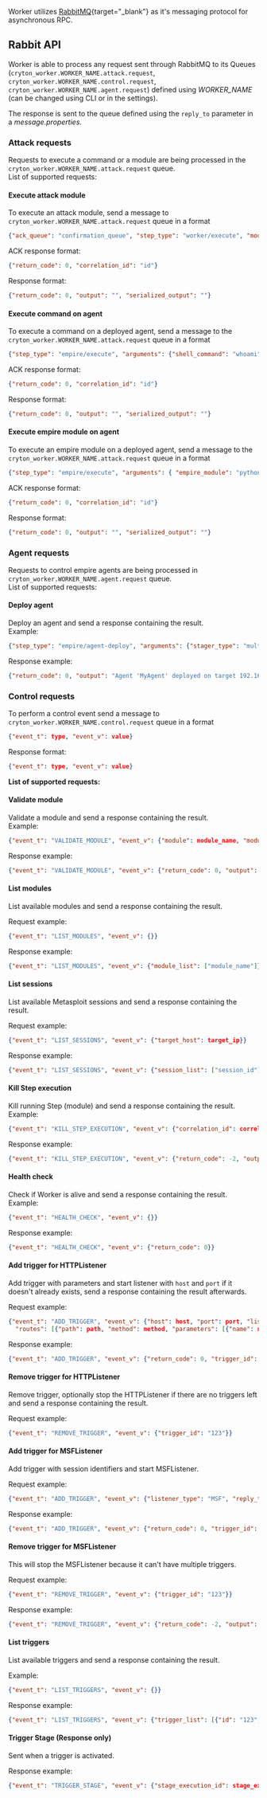 Worker utilizes [RabbitMQ](https://www.rabbitmq.com/){target="_blank"} as it's messaging protocol for asynchronous RPC.

## Rabbit API
Worker is able to process any request sent through RabbitMQ to its Queues (`cryton_worker.WORKER_NAME.attack.request`, 
`cryton_worker.WORKER_NAME.control.request`, `cryton_worker.WORKER_NAME.agent.request`)
defined using *WORKER_NAME* (can be changed using CLI or in the settings).

The response is sent to the queue defined using the `reply_to` parameter in a *message.properties*.

### Attack requests
Requests to execute a command or a module are being processed in the `cryton_worker.WORKER_NAME.attack.request` queue.  
List of supported requests:

#### Execute attack module
To execute an attack module, send a message to `cryton_worker.WORKER_NAME.attack.request` queue in a format 
```json lines
{"ack_queue": "confirmation_queue", "step_type": "worker/execute", "module": module_name, "module_arguments": module_arguments}
```

ACK response format:
```json
{"return_code": 0, "correlation_id": "id"}
```

Response format:
```json
{"return_code": 0, "output": "", "serialized_output": ""}
```

#### Execute command on agent
To execute a command on a deployed agent, send a message to the `cryton_worker.WORKER_NAME.attack.request` queue in a format 
```json
{"step_type": "empire/execute", "arguments": {"shell_command": "whoami", "use_agent": "MyAgent"}}
```

ACK response format:
```json
{"return_code": 0, "correlation_id": "id"}
```

Response format:
```json
{"return_code": 0, "output": "", "serialized_output": ""}
```

#### Execute empire module on agent
To execute an empire module on a deployed agent, send a message to the `cryton_worker.WORKER_NAME.attack.request` queue in a format 
```json
{"step_type": "empire/execute", "arguments": { "empire_module": "python/collection/linux/pillage_user", "use_agent": "MyAgent"}}
```

ACK response format:
```json
{"return_code": 0, "correlation_id": "id"}
```

Response format: 
```json
{"return_code": 0, "output": "", "serialized_output": ""}
```

### Agent requests
Requests to control empire agents are being processed in `cryton_worker.WORKER_NAME.agent.request` queue.  
List of supported requests:

#### Deploy agent
Deploy an agent and send a response containing the result.  
Example: 
```json
{"step_type": "empire/agent-deploy", "arguments": {"stager_type": "multi/bash", "agent_name": "MyAgent", "listener_name": "TestListener", "listener_port": 80, "session_id": "MSF_SESSION_ID"}}
```

Response example: 
```json
{"return_code": 0, "output": "Agent 'MyAgent' deployed on target 192.168.33.12."}
```
### Control requests
To perform a control event send a message to `cryton_worker.WORKER_NAME.control.request` queue in a format 
```json lines
{"event_t": type, "event_v": value}
```

Response format:
```json lines
{"event_t": type, "event_v": value}
```

**List of supported requests:**

#### Validate module
Validate a module and send a response containing the result.  
Example: 
```json lines
{"event_t": "VALIDATE_MODULE", "event_v": {"module": module_name, "module_arguments": module_arguments}}
```

Response example: 
```json
{"event_t": "VALIDATE_MODULE", "event_v": {"return_code": 0, "output": "output"}}
```

#### List modules
List available modules and send a response containing the result.  

Request example: 
```json
{"event_t": "LIST_MODULES", "event_v": {}}
```

Response example: 
```json
{"event_t": "LIST_MODULES", "event_v": {"module_list": ["module_name"]}}
```

#### List sessions
List available Metasploit sessions and send a response containing the result.

Request example:
```json lines
{"event_t": "LIST_SESSIONS", "event_v": {"target_host": target_ip}}
```

Response example: 
```json
{"event_t": "LIST_SESSIONS", "event_v": {"session_list": ["session_id"]}}
```

#### Kill Step execution
Kill running Step (module) and send a response containing the result.  
Example:
```json lines
{"event_t": "KILL_STEP_EXECUTION", "event_v": {"correlation_id": correlation_id}}
```

Response example:
```json
{"event_t": "KILL_STEP_EXECUTION", "event_v": {"return_code": -2, "output": "exception"}}
```

#### Health check
Check if Worker is alive and send a response containing the result.  
Example: 
```json
{"event_t": "HEALTH_CHECK", "event_v": {}}
```

Response example: 
```json
{"event_t": "HEALTH_CHECK", "event_v": {"return_code": 0}}
```

#### Add trigger for HTTPListener
Add trigger with parameters and start listener with `host` and `port` if it doesn't already exists, send a response containing the result afterwards.  

Request example: 
```json lines
{"event_t": "ADD_TRIGGER", "event_v": {"host": host, "port": port, "listener_type": "HTTP", "reply_to": reply_to_queue, 
  "routes": [{"path": path, "method": method, "parameters": [{"name": name, "value": value}]}]}}
```

Response example:
```json
{"event_t": "ADD_TRIGGER", "event_v": {"return_code": 0, "trigger_id": "123"}}
```
#### Remove trigger for HTTPListener
Remove trigger, optionally stop the  HTTPListener if there are no triggers left and send a response containing the result.  

Request example: 
```json
{"event_t": "REMOVE_TRIGGER", "event_v": {"trigger_id": "123"}}
```

#### Add trigger for MSFListener
Add trigger with session identifiers and start MSFListener.

Request example:
```json
{"event_t": "ADD_TRIGGER", "event_v": {"listener_type": "MSF", "reply_to": "cryton_core.control.response", "identifiers": {"via_exploit": "auxiliary/scanner/ssh/ssh_login"}}}
```

Response example: 
```json
{"event_t": "ADD_TRIGGER", "event_v": {"return_code": 0, "trigger_id": "123"}}
```

#### Remove trigger for MSFListener
This will stop the MSFListener because it can't have multiple triggers.

Request example:
```json
{"event_t": "REMOVE_TRIGGER", "event_v": {"trigger_id": "123"}}
```

Response example:
```json
{"event_t": "REMOVE_TRIGGER", "event_v": {"return_code": -2, "output": "exception"}}
```

#### List triggers
List available triggers and send a response containing the result.  

Example:
```json
{"event_t": "LIST_TRIGGERS", "event_v": {}}
```

Response example:
```json lines
{"event_t": "LIST_TRIGGERS", "event_v": {"trigger_list": [{"id": "123", "trigger_param": "trigger_param_value", ...}]}}
```

#### Trigger Stage (Response only)
Sent when a trigger is activated.

Response example:
```json lines
{"event_t": "TRIGGER_STAGE", "event_v": {"stage_execution_id": stage_execution_id}}
```
